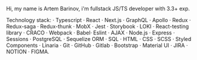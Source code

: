 Hi, my name is Artem Barinov, i'm fullstack JS/TS developer with 3.3+ exp.

Technology stack: · Typescript · React · Next.js · GraphQL · Apollo · Redux · Redux-saga · Redux-thunk · MobX · Jest · Storybook · LOKI · React-testing library · CRACO · Webpack · Babel· Eslint · AJAX · Node.js · Express · Sessions · PostgreSQL · Sequelize ORM · SQL · HTML · CSS · SCSS · Styled Components · Linaria · Git · GitHub · Gitlab · Bootstrap · Material UI · JIRA · NOTION · FIGMA.
